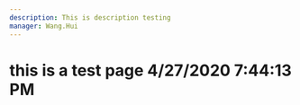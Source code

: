 ```yaml
---
description: This is description testing
manager: Wang.Hui
---
```

# this is a test page 4/27/2020 7:44:13 PM